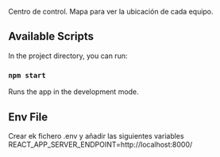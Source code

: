 Centro de control. 
Mapa para ver la ubicación de cada equipo.

## Available Scripts

In the project directory, you can run:

### `npm start`

Runs the app in the development mode.<br>

## Env File
Crear ek fichero .env y añadir las siguientes variables
REACT_APP_SERVER_ENDPOINT=http://localhost:8000/
